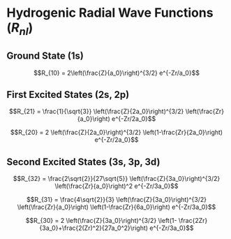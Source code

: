 # Hydrogenic Radial Wave Functions ($R_{nl}$)

## Ground State (1s)
$$R_{10} = 2\left(\frac{Z}{a_0}\right)^{3/2} e^{-Zr/a_0}$$

## First Excited States (2s, 2p)
$$R_{21} = \frac{1}{\sqrt{3}} \left(\frac{Z}{2a_0}\right)^{3/2} \left(\frac{Zr}{a_0}\right) e^{-Zr/2a_0}$$

$$R_{20} = 2 \left(\frac{Z}{2a_0}\right)^{3/2} \left(1-\frac{Zr}{2a_0}\right) e^{-Zr/2a_0}$$

## Second Excited States (3s, 3p, 3d)
$$R_{32} = \frac{2\sqrt{2}}{27\sqrt{5}} \left(\frac{Z}{3a_0}\right)^{3/2} \left(\frac{Zr}{a_0}\right)^2 e^{-Zr/3a_0}$$

$$R_{31} = \frac{4\sqrt{2}}{3} \left(\frac{Z}{3a_0}\right)^{3/2} \left(\frac{Zr}{a_0}\right) \left(1-\frac{Zr}{6a_0}\right) e^{-Zr/3a_0}$$

$$R_{30} = 2 \left(\frac{Z}{3a_0}\right)^{3/2} \left(1- \frac{2Zr}{3a_0}+\frac{2(Zr)^2}{27a_0^2}\right) e^{-Zr/3a_0}$$